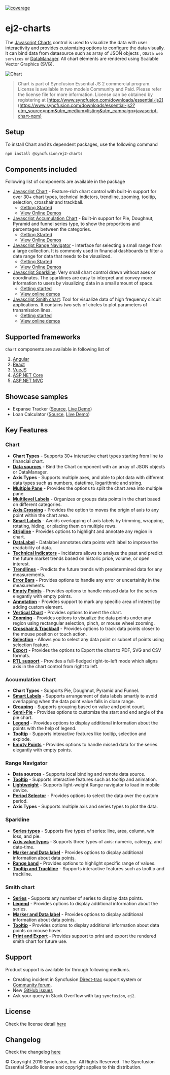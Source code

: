 [![coverage](http://ej2.syncfusion.com/badges/ej2-charts/coverage.svg)](http://ej2.syncfusion.com/badges/ej2-charts)

# ej2-charts
The [Javascript Charts](https://www.syncfusion.com/javascript-ui-controls/js-charts?utm_source=npm&utm_medium=listing&utm_campaign=javascript-chart-npm) control is used to visualize the data with user interactivity and provides customizing options to configure the data visually. It can bind data from datasource such as array of JSON objects , `OData web services` or
[DataManager](https://ej2.syncfusion.com/documentation/data/?utm_source=npm&utm_medium=listing&utm_campaign=javascript-chart-npm). All chart elements are rendered using Scalable Vector Graphics (SVG).

![Chart](https://ej2.syncfusion.com/products/images/chart/readme.gif)

> Chart is part of Syncfusion Essential JS 2 commercial program. License is available in two models Community and Paid. Please refer the license file for more information. License can be obtained by registering at [https://www.syncfusion.com/downloads/essential-js2](https://www.syncfusion.com/downloads/essential-js2?utm_source=npm&utm_medium=listing&utm_campaign=javascript-chart-npm)

## Setup
To install Chart and its dependent packages, use the following command

```sh
npm install @syncfusion/ej2-charts
```

## Components included

Following list of components are available in the package
*	[Javascript Chart](https://www.syncfusion.com/javascript-ui-controls/js-charts?utm_source=npm&utm_medium=listing&utm_campaign=javascript-chart-npm) - Feature-rich chart control with built-in support for over 30+ chart types, technical indictors, trendline, zooming, tooltip, selection, crosshair and trackball. 
      *	[Getting Started](https://ej2.syncfusion.com/documentation/chart/getting-started/?utm_source=npm&utm_medium=listing&utm_campaign=javascript-chart-npm)
      *	[View Online Demos](https://ej2.syncfusion.com/demos/?utm_source=npm&utm_medium=listing&utm_campaign=javascript-chart-npm#/material/chart/line.html)
*	[Javascript Accumulation Chart](https://www.syncfusion.com/javascript-ui-controls/js-charts?utm_source=npm&utm_medium=listing&utm_campaign=javascript-chart-npm) - Built-in support for Pie, Doughnut, Pyramid and funnel series type, to show the proportions and percentages between the categories.
      *	[Getting Started](https://ej2.syncfusion.com/documentation/accumulation-chart/getting-started/?utm_source=npm&utm_medium=listing&utm_campaign=javascript-chart-npm)
      *	[View Online Demos](https://ej2.syncfusion.com/demos/?utm_source=npm&utm_medium=listing&utm_campaign=javascript-chart-npm#/material/chart/default-pie.html)
*	[Javascript Range Navigator](https://www.syncfusion.com/javascript-ui-controls/js-range-selector?utm_source=npm&utm_medium=listing&utm_campaign=javascript-chart-npm) - Interface for selecting a small range from a large collection. It is commonly used in financial dashboards to filter a date range for data that needs to be visualized.
      *	[Getting Started](https://ej2.syncfusion.com/documentation/range-navigator/getting-started/?utm_source=npm&utm_medium=listing&utm_campaign=javascript-chart-npm)
      *	[View Online Demos](https://ej2.syncfusion.com/demos/?utm_source=npm&utm_medium=listing&utm_campaign=javascript-chart-npm#/material/range-navigator/default.html)
*	[Javascript Sparkline](https://www.syncfusion.com/javascript-ui-controls/js-sparkline?utm_source=npm&utm_medium=listing&utm_campaign=javascript-chart-npm): Very small chart control drawn without axes or coordinates. The sparklines are easy to interpret and convey more information to users by visualizing data in a small amount of space.
      *	[Getting started](https://ej2.syncfusion.com/documentation/sparkline/getting-started/?utm_source=npm&utm_medium=listing&utm_campaign=javascript-chart-npm)
      *	[View online demos](https://ej2.syncfusion.com/demos/?utm_source=npm&utm_medium=listing&utm_campaign=javascript-chart-npm#/material/sparkline/default.html)
*	[Javascript Smith chart](https://www.syncfusion.com/javascript-ui-controls/js-smith-chart?utm_source=npm&utm_medium=listing&utm_campaign=javascript-chart-npm): Tool for visualize data of high frequency circuit applications. It contains two sets of circles to plot parameters of transmission lines.
      *	[Getting started](https://ej2.syncfusion.com/documentation/smithchart/getting-started/?utm_source=npm&utm_medium=listing&utm_campaign=javascript-chart-npm)
      *	[View online demos](https://ej2.syncfusion.com/demos/?utm_source=npm&utm_medium=listing&utm_campaign=javascript-chart-npm#/material/smith-chart/default.html)

## Supported frameworks
 `Chart` components are available in following list of

  1. [Angular](https://www.syncfusion.com/angular-ui-components/angular-charts?utm_source=npm&utm_medium=listing&utm_campaign=javascript-chart-npm)
  2. [React](https://www.syncfusion.com/react-ui-components/react-charts?utm_source=npm&utm_medium=listing&utm_campaign=javascript-chart-npm)
  3. [VueJS](https://www.syncfusion.com/vue-ui-components/vue-charts?utm_source=npm&utm_medium=listing&utm_campaign=javascript-chart-npm)
  4. [ASP.NET Core](https://www.syncfusion.com/aspnet-core-ui-controls/charts?utm_source=npm&utm_medium=listing&utm_campaign=javascript-chart-npm)
  5. [ASP.NET MVC](https://www.syncfusion.com/aspnet-mvc-ui-controls/charts?utm_source=npm&utm_medium=listing&utm_campaign=javascript-chart-npm)

## Showcase samples

* Expanse Tracker ([Source](https://github.com/syncfusion/ej2-sample-ts-expensetracker?utm_source=npm&utm_medium=listing&utm_campaign=javascript-chart-npm), [Live Demo](https://ej2.syncfusion.com/showcase/typescript/expensetracker/?utm_source=npm&utm_medium=listing&utm_campaign=javascript-chart-npm#/dashboard))
* Loan Calculator ([Source](https://github.com/syncfusion/ej2-sample-ts-loancalculator?utm_source=npm&utm_medium=listing&utm_campaign=javascript-chart-npm), [Live Demo](https://ej2.syncfusion.com/showcase/typescript/loancalculator/?utm_source=npm&utm_medium=listing&utm_campaign=javascript-chart-npm))

## Key Features

### Chart
   * **Chart Types** - Supports 30+ interactive chart types starting from line to financial chart.
   * [**Data sources**](https://ej2.syncfusion.com/demos/?utm_source=npm&utm_medium=listing&utm_campaign=javascript-chart-npm#/material/chart/local-data.html) - Bind the Chart component with an array of JSON objects or DataManager.
   * **Axis Types** - Supports multiple axes, and able to plot data with different data types such as numbers, datetime, logarithmic and string.
   * [**Multiple Pane**](https://ej2.syncfusion.com/demos/?utm_source=npm&utm_medium=listing&utm_campaign=javascript-chart-npm#/material/chart/candle.html) - Provides the options to split the chart area into multiple pane.
   * [**Multilevel Labels**](https://ej2.syncfusion.com/demos/?utm_source=npm&utm_medium=listing&utm_campaign=javascript-chart-npm#/material/chart/multi-level-label.html) - Organizes or groups data points in the chart based on different categories.
   * [**Axis Crossing**](https://ej2.syncfusion.com/demos/?utm_source=npm&utm_medium=listing&utm_campaign=javascript-chart-npm#/material/chart/axes-crossing.html) - Provides the option to moves the origin of axis to any point within the chart area.
   * [**Smart Labels**](https://ej2.syncfusion.com/demos/?utm_source=npm&utm_medium=listing&utm_campaign=javascript-chart-npm#/material/chart/smart-axis-labels.html) - Avoids overlapping of axis labels by trimming, wrapping, rotating, hiding, or placing them on multiple rows.
   * [**Stripline**](https://ej2.syncfusion.com/demos/?utm_source=npm&utm_medium=listing&utm_campaign=javascript-chart-npm#/material/chart/stripline.html) - Provides options to highlight and annotate any region in chart.
   * [**DataLabel**](https://ej2.syncfusion.com/demos/?utm_source=npm&utm_medium=listing&utm_campaign=javascript-chart-npm#/material/chart/data-label-template.html) - Datalabel annotates data points with label to improve the readability of data.
   * [**Technical Indicators**](https://ej2.syncfusion.com/demos/?utm_source=npm&utm_medium=listing&utm_campaign=javascript-chart-npm#/material/chart/adindicator.html) - Incidators allows to analyze the past and predict the future market trends based on historic price, volume, or open interest.
   * [**Trendlines**](https://ej2.syncfusion.com/demos/?utm_source=npm&utm_medium=listing&utm_campaign=javascript-chart-npm#/material/chart/trend-lines.html) - Predicts the future trends with predetermined data for any measurements.
   * [**Error Bars**](https://ej2.syncfusion.com/demos/?utm_source=npm&utm_medium=listing&utm_campaign=javascript-chart-npm#/material/chart/error-bar.html) - Provides options to handle any error or uncertainity in the measurements.
   * [**Empty Points**](https://ej2.syncfusion.com/demos/?utm_source=npm&utm_medium=listing&utm_campaign=javascript-chart-npm#/material/chart/empty-point.html) - Provides options to handle missed data for the series elegantly with empty points.
   * [**Annotation**](https://ej2.syncfusion.com/demos/?utm_source=npm&utm_medium=listing&utm_campaign=javascript-chart-npm#/material/chart/pie-annotation.html) - Provides support to mark any specific area of interest by adding custom element.
   * [**Vertical Chart**](https://ej2.syncfusion.com/demos/?utm_source=npm&utm_medium=listing&utm_campaign=javascript-chart-npm#/material/chart/vertical.html) - Provides options to invert the chart.
   * [**Zooming**](https://ej2.syncfusion.com/demos/?utm_source=npm&utm_medium=listing&utm_campaign=javascript-chart-npm#/material/chart/zooming.html) - Provides options to visualize the data points under any region using rectangular selection, pinch, or mouse wheel zooming.
   * [**Crosshair & Trackball**](https://ej2.syncfusion.com/demos/?utm_source=npm&utm_medium=listing&utm_campaign=javascript-chart-npm#/material/chart/cross-hair.html) - Provides options to track data points closer to the mouse position or touch action.
   * [**Selection**](https://ej2.syncfusion.com/demos/?utm_source=npm&utm_medium=listing&utm_campaign=javascript-chart-npm#/material/chart/range-selection.html) - Allows you to select any data point or subset of points using selection feature.
   * [**Export**](https://ej2.syncfusion.com/demos/?utm_source=npm&utm_medium=listing&utm_campaign=javascript-chart-npm#/material/chart/export.html) - Provides the options to Export the chart to  PDF, SVG and CSV formats.
   * [**RTL support**](https://ej2.syncfusion.com/demos/?utm_source=npm&utm_medium=listing&utm_campaign=javascript-chart-npm#/material/chart/inversed.html) - Provides a full-fledged right-to-left mode which aligns axis in the chart control from right to left.
   
### Accumulation Chart
   * **Chart Types** - Supports Pie, Doughnut, Pyramid and Funnel.
   * [**Smart Labels**](https://ej2.syncfusion.com/demos/?utm_source=npm&utm_medium=listing&utm_campaign=javascript-chart-npm#/material/chart/smart-labels.html) - Supports arrangement of data labels smartly to avoid overlapping when the data point value falls in close range.
   * [**Grouping**](https://ej2.syncfusion.com/demos/?utm_source=npm&utm_medium=listing&utm_campaign=javascript-chart-npm#/material/chart/grouping.html) - Supports grouping based on value and point count.
   * [**Semi-Pie**](https://ej2.syncfusion.com/demos/?utm_source=npm&utm_medium=listing&utm_campaign=javascript-chart-npm#/material/chart/semi-pie.html) - Provides options to customize the start and end angle of the pie chart.
   * [**Legend**](https://ej2.syncfusion.com/demos/?utm_source=npm&utm_medium=listing&utm_campaign=javascript-chart-npm#/material/chart/default-doughnut.html) - Provides options to display additional information about the points with the help of legend.
   * [**Tooltip**](https://ej2.syncfusion.com/demos/?utm_source=npm&utm_medium=listing&utm_campaign=javascript-chart-npm#/material/chart/doughnut.html) - Supports interactive features like tooltip, selection and explode.
   * [**Empty Points**](https://ej2.syncfusion.com/demos/?utm_source=npm&utm_medium=listing&utm_campaign=javascript-chart-npm#/material/chart/pie-empty-point.html) - Provides options to handle missed data for the series elegantly with empty points.

### Range Navigator
   * **Data sources** - Supports local binding and remote data source.
   * [**Tooltip**](https://ej2.syncfusion.com/demos/?utm_source=npm&utm_medium=listing&utm_campaign=javascript-chart-npm#/material/rangenavigator/default.html) - Supports interactive features such as tooltip and animation.
   * [**Lightweight**](https://ej2.syncfusion.com/demos/?utm_source=npm&utm_medium=listing&utm_campaign=javascript-chart-npm#/material/rangenavigator/light-weight.html) - Supports light-weight Range navigator to load in mobile device.
   * [**Period Selector**](https://ej2.syncfusion.com/demos/?utm_source=npm&utm_medium=listing&utm_campaign=javascript-chart-npm#/material/rangenavigator/period-selectot.html) - Provides options to select the data over the custom period.
   * **Axis Types** - Supports multiple axis and series types to plot the data.

### Sparkline
   * [**Series types**](https://ej2.syncfusion.com/demos/?utm_source=npm&utm_medium=listing&utm_campaign=javascript-chart-npm#/material/sparkline/series_types.html) - Supports five types of series: line, area, column, win loss, and pie.
   * [**Axis value types**](https://ej2.syncfusion.com/demos/?utm_source=npm&utm_medium=listing&utm_campaign=javascript-chart-npm#/material/sparkline/axis_types.html) - Supports three types of axis: numeric, cateogy, and date-time.
   * [**Marker and Data label**](https://ej2.syncfusion.com/demos/?utm_source=npm&utm_medium=listing&utm_campaign=javascript-chart-npm#/material/sparkline/customization.html) - Provides options to display additional information about data points.
   * [**Range band**](https://ej2.syncfusion.com/demos/?utm_source=npm&utm_medium=listing&utm_campaign=javascript-chart-npm#/material/sparkline/rangeband.html) - Provides options to highlight specific range of values.
   * [**Tooltip and Trackline**](https://ej2.syncfusion.com/demos/?utm_source=npm&utm_medium=listing&utm_campaign=javascript-chart-npm#/material/sparkline/default.html) - Supports interactive features such as tooltip and trackline.

### Smith chart
   * [**Series**](https://ej2.syncfusion.com/demos/?utm_source=npm&utm_medium=listing&utm_campaign=javascript-chart-npm#/material/smithchart/default.html) - Supports any number of series to display data points.
   * [**Legend**](https://ej2.syncfusion.com/demos/?utm_source=npm&utm_medium=listing&utm_campaign=javascript-chart-npm#/material/smithchart/custom.html) - Provides options to display additional information about the series.
   * [**Marker and Data label**](https://ej2.syncfusion.com/demos/?utm_source=npm&utm_medium=listing&utm_campaign=javascript-chart-npm#/material/smithchart/custom.html) - Provides options to display additional information about data points.
   * [**Tooltip**](https://ej2.syncfusion.com/demos/?utm_source=npm&utm_medium=listing&utm_campaign=javascript-chart-npm#/material/smithchart/default.html) - Provides options to display additional information about data points on mouse hover.
   * [**Print and Export**](https://ej2.syncfusion.com/demos/?utm_source=npm&utm_medium=listing&utm_campaign=javascript-chart-npm#/material/smithchart/print_export.html) - Provides support to print and export the rendered smith chart for future use.

## Support
  
Product support is available for through following mediums.

* Creating incident in Syncfusion [Direct-trac](https://www.syncfusion.com/support/directtrac/incidents?utm_source=npm&utm_medium=listing&utm_campaign=javascript-chart-npm) support system or [Community forum](https://www.syncfusion.com/forums/essential-js2?utm_source=npm&utm_medium=listing&utm_campaign=javascript-chart-npm).
* New [GitHub issues](https://github.com/syncfusion/ej2-javascript-ui-controls/issues/new?utm_source=npm&utm_medium=listing&utm_campaign=javascript-chart-npm) 
* Ask your query in Stack Overflow with tag `syncfusion`, `ej2`.

## License

Check the license detail [here](https://github.com/syncfusion/ej2-javascript-ui-controls/blob/master/license?utm_source=npm&utm_medium=listing&utm_campaign=javascript-chart-npm)

## Changelog

Check the changelog [here](https://github.com/syncfusion/ej2-javascript-ui-controls/blob/master/controls/charts/CHANGELOG.md?utm_source=npm&utm_medium=listing&utm_campaign=javascript-chart-npm)

© Copyright 2019 Syncfusion, Inc. All Rights Reserved. The Syncfusion Essential Studio license and copyright applies to this distribution.